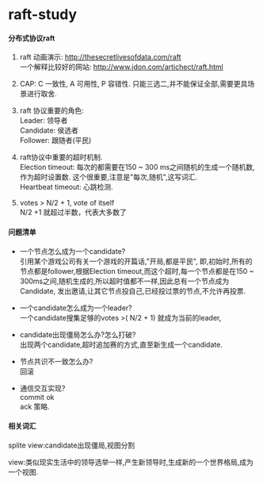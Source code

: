 # raft-study
#### 分布式协议raft

1. raft 动画演示: http://thesecretlivesofdata.com/raft <br>
   一个解释比较好的网站: http://www.jdon.com/artichect/raft.html

2. CAP: C 一致性, A 可用性, P 容错性. 只能三选二,并不能保证全部,需要更具场景进行取舍.

3. raft 协议重要的角色: <br>
Leader: 领导者 <br>
Candidate: 侯选者 <br>
Follower: 跟随者(平民) <br>

4. raft协议中重要的超时机制.<br>
Election timeout: 每次的都需要在150 ~ 300 ms之间随机的生成一个随机数,作为超时设置数. 这个很重要,注意是"每次,随机",这写词汇. <br>
Heartbeat timeout: 心跳检测.

5. votes > N/2 + 1, vote of itself <br>
N/2 +1 就超过半数，代表大多数了

#### 问题清单
* 一个节点怎么成为一个candidate? <br>
引用某个游戏公司有关一个游戏的开篇话,"开局,都是平民", 即,初始时,所有的节点都是follower,根据Election timeout,而这个超时,每一个节点都是在150 ~ 300ms之间,随机生成的,所以超时值都不一样,因此总有一个节点成为Candidate, 发出邀请,让其它节点投自己,已经投过票的节点,不允许再投票.

* 一个candidate怎么成为一个leader? <br>
一个candidate搜集足够的votes >( N/2 + 1) 就成为当前的leader,

* candidate出现僵局怎么办?怎么打破? <br>
出现两个candidate,超时追加赛的方式,直至新生成一个candidate.

* 节点共识不一致怎么办? <br>
回滚

* 通信交互实现? <br>
commit ok <br>
ack 策略. <br>

#### 相关词汇
splite view:candidate出现僵局,视图分割 <br>

view:类似现实生活中的领导选举一样,产生新领导时,生成新的一个世界格局,成为一个视图.<br>



